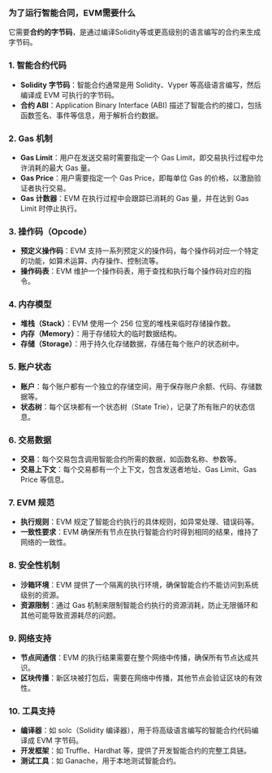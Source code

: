 ### 为了运行智能合同，EVM需要什么

它需要**合约的字节码**，是通过编译Solidity等或更高级别的语言编写的合约来生成字节码。

### 1. **智能合约代码**

- **Solidity 字节码**：智能合约通常是用 Solidity、Vyper 等高级语言编写，然后编译成 EVM 可执行的字节码。
- **合约 ABI**：Application Binary Interface (ABI) 描述了智能合约的接口，包括函数签名、事件等信息，用于解析合约数据。

### 2. **Gas 机制**

- **Gas Limit**：用户在发送交易时需要指定一个 Gas Limit，即交易执行过程中允许消耗的最大 Gas 量。
- **Gas Price**：用户需要指定一个 Gas Price，即每单位 Gas 的价格，以激励验证者执行交易。
- **Gas 计数器**：EVM 在执行过程中会跟踪已消耗的 Gas 量，并在达到 Gas Limit 时停止执行。

### 3. **操作码（Opcode）**

- **预定义操作码**：EVM 支持一系列预定义的操作码，每个操作码对应一个特定的功能，如算术运算、内存操作、控制流等。
- **操作码表**：EVM 维护一个操作码表，用于查找和执行每个操作码对应的指令。

### 4. **内存模型**

- **堆栈（Stack）**：EVM 使用一个 256 位宽的堆栈来临时存储操作数。
- **内存（Memory）**：用于存储较大的临时数据结构。
- **存储（Storage）**：用于持久化存储数据，存储在每个账户的状态树中。

### 5. **账户状态**

- **账户**：每个账户都有一个独立的存储空间，用于保存账户余额、代码、存储数据等。
- **状态树**：每个区块都有一个状态树（State Trie），记录了所有账户的状态信息。

### 6. **交易数据**

- **交易**：每个交易包含调用智能合约所需的数据，如函数名称、参数等。
- **交易上下文**：每个交易都有一个上下文，包含发送者地址、Gas Limit、Gas Price 等信息。

### 7. **EVM 规范**

- **执行规则**：EVM 规定了智能合约执行的具体规则，如异常处理、错误码等。
- **一致性要求**：EVM 确保所有节点在执行智能合约时得到相同的结果，维持了网络的一致性。

### 8. **安全性机制**

- **沙箱环境**：EVM 提供了一个隔离的执行环境，确保智能合约不能访问到系统级别的资源。
- **资源限制**：通过 Gas 机制来限制智能合约执行的资源消耗，防止无限循环和其他可能导致资源耗尽的问题。

### 9. **网络支持**

- **节点间通信**：EVM 的执行结果需要在整个网络中传播，确保所有节点达成共识。
- **区块传播**：新区块被打包后，需要在网络中传播，其他节点会验证区块的有效性。

### 10. **工具支持**

- **编译器**：如 solc（Solidity 编译器），用于将高级语言编写的智能合约代码编译成 EVM 字节码。
- **开发框架**：如 Truffle、Hardhat 等，提供了开发智能合约的完整工具链。
- **测试工具**：如 Ganache，用于本地测试智能合约。